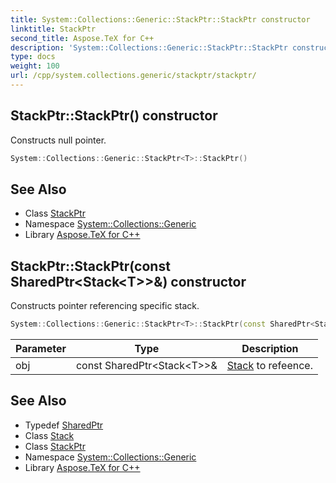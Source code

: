 ```yaml
---
title: System::Collections::Generic::StackPtr::StackPtr constructor
linktitle: StackPtr
second_title: Aspose.TeX for C++
description: 'System::Collections::Generic::StackPtr::StackPtr constructor. Constructs null pointer in C++.'
type: docs
weight: 100
url: /cpp/system.collections.generic/stackptr/stackptr/
---
```

## StackPtr::StackPtr() constructor


Constructs null pointer.

```cpp
System::Collections::Generic::StackPtr<T>::StackPtr()
```

## See Also

* Class [StackPtr](../)
* Namespace [System::Collections::Generic](../../)
* Library [Aspose.TeX for C++](../../../)
## StackPtr::StackPtr(const SharedPtr\<Stack\<T\>\>\&) constructor


Constructs pointer referencing specific stack.

```cpp
System::Collections::Generic::StackPtr<T>::StackPtr(const SharedPtr<Stack<T>> &obj)
```


| Parameter | Type | Description |
| --- | --- | --- |
| obj | const SharedPtr\<Stack\<T\>\>\& | [Stack](../../stack/) to refeence. |

## See Also

* Typedef [SharedPtr](../../../system/sharedptr/)
* Class [Stack](../../stack/)
* Class [StackPtr](../)
* Namespace [System::Collections::Generic](../../)
* Library [Aspose.TeX for C++](../../../)
